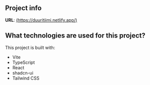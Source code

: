 ## Project info

**URL**: [(https://duuritiimi.netlify.app/)](https://duuritiimi.netlify.app/)



## What technologies are used for this project?

This project is built with:

- Vite
- TypeScript
- React
- shadcn-ui
- Tailwind CSS


